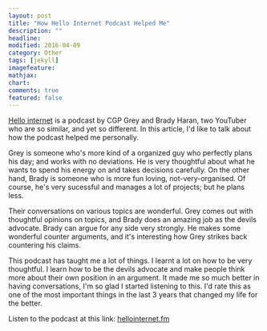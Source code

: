 ```yaml
---
layout: post
title: "How Hello Internet Podcast Helped Me"
description: ""
headline: 
modified: 2016-04-09
category: Other
tags: [jekyll]
imagefeature: 
mathjax: 
chart: 
comments: true
featured: false
---
```


[Hello internet](http://hellointernet.fm) is a podcast by CGP Grey and Brady Haran, two YouTuber who are so similar, and yet so different. In this article, I'd like to talk about how the podcast helped me personally. 

Grey is someone who's more kind of a organized guy who perfectly plans his day; and works with no deviations. He is very thoughtful about what he wants to spend his energy on and takes decisions carefully. On the other hand, Brady is someone who is more fun loving, not-very-organised. Of course, he's very sucessful and manages a lot of projects; but he plans less.

Their conversations on various topics are wonderful. Grey comes out with thoughtful opinions on topics, and Brady does an amazing job as the devils advocate. Brady can argue for any side very strongly. He makes some wonderful counter arguments, and it's interesting how Grey strikes back countering his claims.

This podcast has taught me a lot of things. I learnt a lot on how to be very thoughtful. I learn how to be the devils advocate and make people think more about their own position in an argument. It made me so much better in having conversations, I'm so glad I started listening to this. I'd rate this as one of the most important things in the last 3 years that changed my life for the better.

Listen to the podcast at this link: [hellointernet.fm](http://hellointernet.fm)